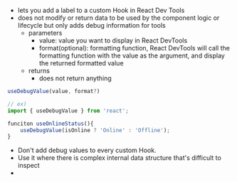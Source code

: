 - lets you add a label  to a custom Hook in React Dev Tools
- does not modify or return data to be used by the component logic or lifecycle but only adds debug information for tools 
	- parameters
		- value: value you want to display in React DevTools
		- format(optional): formatting function, React DevTools will call the formatting function with the value as the argument, and display the returned formatted value
	- returns 
		- does not return anything 
```js
useDebugValue(value, format?)

// ex)
import { useDebugValue } from 'react';

funciton useOnlineStatus(){
	useDebugValue(isOnline ? 'Online' : 'Offline');
}
```


- Don't add debug values to every custom Hook. 
- Use it where there is complex internal data structure that's difficult to inspect 
- 